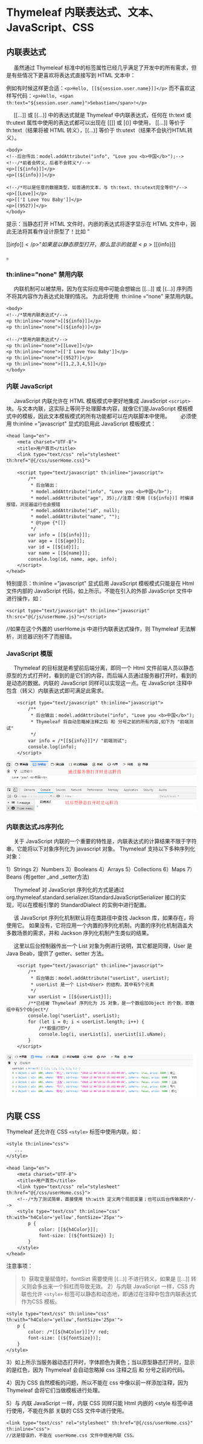 # Thymeleaf 内联表达式、文本、JavaScript、CSS
## 内联表达式
     虽然通过 Thymeleaf 标准中的标签属性已经几乎满足了开发中的所有需求，但是有些情况下更喜欢将表达式直接写到 HTML 文本中：

例如有时候这样更合适：`<p>Hello, [[${session.user.name}]]</p>`
而不喜欢这样写代码：`<p>Hello, <span th:text="${session.user.name}">Sebastian</span>!</p>`

     [[...]] 或 [(...)] 中的表达式就是 Thymeleaf 中内联表达式，任何在 th:text 或 th:utext 属性中使用的表达式都可以出现在 [[]] 或 [()] 中使用， [[...]] 等价于 th:text（结果将被 HTML 转义），[(...)] 等价于 th:utext（结果不会执行HTML转义）。
```
<body>
<!--后台传出：model.addAttribute("info", "Love you <b>中国</b>");-->
<!--/*前者会转义，后者不会转义*/-->
<p>[[${info}]]</p>
<p>[(${info})]</p>
 
<!--/*可以是任意的数据类型，如普通的文本，与 th:text、th:utext完全等价*/-->
<p>[[Love]]</p>
<p>[['I Love You Baby']]</p>
<p>[(9527)]</p>
</body>
```
提示：当静态打开 HTML 文件时，内嵌的表达式将逐字显示在 HTML 文件中，因此无法将其看作设计原型了！比如 “<p>[[${info}]]</p>” 如果是以静态原型打开，那么显示的就是 <p>[[${info}]]</p>。

### th:inline="none" 禁用内联
     内联机制可以被禁用，因为在实际应⽤中可能会想输出 [[...]] 或 [(...)] 序列⽽不将其内容作为表达式处理的情况。 为此将使⽤ 
th:inline =“none” 来禁⽤内联。
```
<body>
<!--/*禁用内联表达式*/-->
<p th:inline="none">[[${info}]]</p>
<p th:inline="none">[(${info})]</p>
 
<!--/*禁用内联表达式*/-->
<p th:inline="none">[[Love]]</p>
<p th:inline="none">[['I Love You Baby']]</p>
<p th:inline="none">[(9527)]</p>
<p th:inline="none">[[1,2,3,4,5]]</p>
</body>
```

### 内联 JavaScript
     JavaScript 内联允许在 HTML 模板模式中更好地集成 JavaScript `<script>`块。与文本内联，这实际上等同于处理脚本内容，就像它们是JavaScript 模板模式中的模板，因此文本模板模式的所有功能都可以在内联脚本中使用。 
     必须使用 th:inline ="javascript" 显式的启用此 JavaScript 模板模式：
```
<head lang="en">
    <meta charset="UTF-8">
    <title>用户首页</title>
    <link type="text/css" rel="stylesheet" th:href="@{/css/userHome.css}">
 
    <script type="text/javascript" th:inline="javascript">
        /**
         * 后台输出：
         * model.addAttribute("info", "Love you <b>中国</b>");
         * model.addAttribute("age", 35);//注意：使用 [(${info})] 时编译报错，浏览器运行也会报错
         * model.addAttribute("id", null);
         * model.addAttribute("name", "");
         * @type {*[]}
         */
        var info = [[${info}]];
        var age = [[${age}]];
        var id = [[${id}]];
        var name = [[${name}]];
        console.log(id, name, age, info);
    </script>
</head>
```

特别提示：th:inline ="javascript" 显式启用 JavaScript 模板模式只能是在 Html 文件内部的 JavaScript 代码，如上所示。不能在引入的外部 JavaScript 文件中进行操作，如：
```
<script type="text/javascript" th:inline="javascript" th:src="@{/js/userHome.js}"></script>
```
//如果在这个外置的 userHome.js 中进行内联表达式操作，则 Thymeleaf 无法解析，浏览器识别不了而报错。
### JavaScript 模版
     Thymeleaf 的目标就是希望前后端分离，即同一个 Html 文件前端人员以静态原型的方式打开时，看到的是它们的内容，而后端人员通过服务器打开时，看到的是动态的数据。内联的 JavaScript 同样可以实现这一点。在 JavaScript 注释中包含（转义）内联表达式即可满足此需求。
```
    <script type="text/javascript" th:inline="javascript">
        /**
         * 后台输出：model.addAttribute("info", "Love you <b>中国</b>");
         * Thymeleaf 将自动忽略掉注释之后 和 分号之前的所有内容,如下为 "前端测试"
         */
        var info = /*[[${info}]]*/ "前端测试";
        console.log(info);
    </script>
```
![](../../image/BFCC8B23-27FA-4091-810D-AC3EDB47E15E.png)
 ### 内联表达式JS序列化
     关于 JavaScript 内联的一个重要的特性是，内联表达式的计算结果不限于字符串，它能将以下对象序列化为 javascript 对象。 Thymeleaf 支持以下多种序列化对象：

1）Strings
2）Numbers
3）Booleans
4）Arrays
5）Collections
6）Maps
7）Beans (有getter _and _setter⽅法)

     Thymeleaf 对 JavaScript 序列化的方式是通过 org.thymeleaf.standard.serializer.IStandardJavaScriptSerializer 接⼝的实
现，可以在模板引擎的 StandardDialect 的实例中进⾏配置。

     该 JavaScript 序列化机制默认将在类路径中查找 Jackson 库，如果存在，将使用它。 如果没有，它将应用⼀个内置的序列化机制，内置的序列化机制涵盖大多数场景的需求，并和 Jackson 序列化机制产⽣类似的结果。

     这里以后台控制器传出一个 List<User> 对象为例进行说明，其它都是同理，User 是 Java Beab，提供了 getter、setter 方法。
```
    <script type="text/javascript" th:inline="javascript">
        /**
         * 后台输出：model.addAttribute("userList", userList);
         * userList 是一个 List<User> 的结构，其中有5个元素
         */
        var userList = [[${userList}]];
        /**已经被 Thymeleaf 序列化为 JS 对象，是一个数组加Object 的个数，即数组中有5个Object*/
        console.log("userList", userList);
        for (let i = 0; i < userList.length; i++) {
            /**取值打印*/
            console.log(i, userList[i], userList[i].uName);
        }
    </script>
```
![](../../image/F0EA3AC7-A3AF-4982-93D9-89FDE6C12358.png)

## 内联 CSS
Thymeleaf 还允许在 CSS `<style>` 标签中使用内联，如：
```
<style th:inline="css">
   ...
</style>

<head lang="en">
    <meta charset="UTF-8">
    <title>用户首页</title>
    <link type="text/css" rel="stylesheet" th:href="@{/css/userHome.css}">
    <!--/*为了测试简单，直接使用 th:with 定义两个局部变量；也可以后台传输来的*/-->
    <style type="text/css" th:inline="css" th:with="h4Color='yellow',fontSize='25px'">
        p {
            color: [[${h4Color}]];
            font-size: [(${fontSize}) ];
        }
    </style>
</head>
```

注意事项：

> 1）获取变量赋值时，fontSizt 需要使用 [(...)] 不进行转义，如果是 [[...]] 转义则会多出来一个斜杠而导致无效。
2）与内联 JavaScript 一样，CSS 内联也允许 `<style>` 标签可以静态和动态地，即通过在注释中包含内联表达式作为CSS 模板。
```
<style type="text/css" th:inline="css" th:with="h4Color='yellow',fontSize='25px'">
    p {
        color: /*[[${h4Color}]]*/ red;
        font-size: [(${fontSize})];
    }
</style>
```
3）如上所示当服务器动态打开时，字体颜色为黄色；当以原型静态打开时，显示的是红色，因为 Thymeleaf 会自动忽略掉 css 注释之后 和 分号之前的代码。

4）因为 CSS 自然模板的问题，所以不能在 css 中像以前一样添加注释，因为 Thymeleaf 会将它们当做模板进行处理。

5）与 内联 JavaScript 一样，内联 CSS 同样只能 Html 内嵌的 <style 标签中进行使用，不能在外部 关联的 CSS 文件中进行使用。
```
<link type="text/css" rel="stylesheet" th:href="@{/css/userHome.css}" th:inline="css">
//这是错误的，不能在 userHome.css 文件中使用内联 CSS。
```